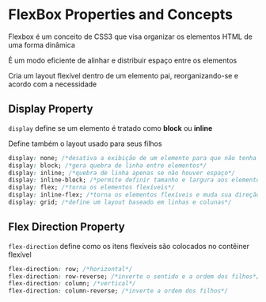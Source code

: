 # FlexBox Properties and Concepts

Flexbox é um conceito de CSS3 que visa organizar os elementos HTML de uma forma dinâmica

É um modo eficiente de alinhar e distribuir espaço entre os elementos

Cria um layout flexível dentro de um elemento pai, reorganizando-se e acordo com a necessidade

## Display Property

`display` define se um elemento é tratado como **block** ou **inline** 

Define também o layout usado para seus filhos

```css
display: none; /*desativa a exibição de um elemento para que não tenha efeito no layout*/
display: block; /*gera quebra de linha entre elementos*/
display: inline; /*quebra de linha apenas se não houver espaço*/
display: inline-block; /*permite definir tamanho e largura aos elementos*/
display: flex; /*torna os elementos flexíveis*/
display: inline-flex; /*torna os elementos flexíveis e muda sua direção*/
display: grid; /*define um layout baseado em linhas e colunas*/
```

## Flex Direction Property

`flex-direction` define como os itens flexíveis são colocados no contêiner flexível

```css
flex-direction: row; /*horizontal*/
flex-direction: row-reverse; /*inverte o sentido e a ordem dos filhos*/
flex-direction: column; /*vertical*/
flex-direction: column-reverse; /*inverte a ordem dos filhos*/
```